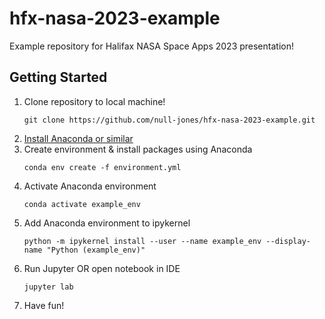 # hfx-nasa-2023-example
Example repository for Halifax NASA Space Apps 2023 presentation!

## Getting Started

1. Clone repository to local machine! 
   ```
   git clone https://github.com/null-jones/hfx-nasa-2023-example.git
   ```
2. [Install Anaconda or similar](https://www.anaconda.com/download)
3. Create environment & install packages using Anaconda
   ```
   conda env create -f environment.yml
   ```
4. Activate Anaconda environment
   ```
   conda activate example_env
   ```
5. Add Anaconda environment to ipykernel
   ```
   python -m ipykernel install --user --name example_env --display-name "Python (example_env)"
   ```
6. Run Jupyter OR open notebook in IDE
   ```
   jupyter lab
   ```
7. Have fun!
